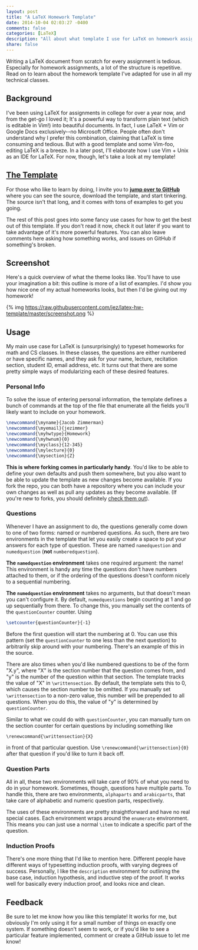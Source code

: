 ```yaml
---
layout: post
title: "A LaTeX Homework Template"
date: 2014-10-04 02:03:27 -0400
comments: false
categories: [LaTeX]
description: "All about what template I use for LaTeX on homework assignments."
share: false
---
```


Writing a LaTeX document from scratch for every assignment is tedious. Especially for homework assignments, a lot of the structure is repetitive. Read on to learn about the homework template I've adapted for use in all my technical classes.

<!-- more -->

## Background

I've been using LaTeX for assignments in college for over a year now, and from the get-go I loved it; It's a powerful way to transform plain text (which is editable in Vim!) into beautiful documents. In fact, I use LaTeX + Vim or Google Docs exclusively--no Microsoft Office. People often don't understand why I prefer this combination, claiming that LaTeX is time consuming and tedious. But with a good template and some Vim-foo, editing LaTeX is a breeze. In a later post, I'll elaborate how I use Vim + Unix as an IDE for LaTeX. For now, though, let's take a look at my template!

## [The Template][template-github]

For those who like to learn by doing, I invite you to __[jump over to GitHub][template-github]__ where you can see the source, download the template, and start tinkering. The source isn't that long, and it comes with tons of examples to get you going. 

The rest of this post goes into some fancy use cases for how to get the best out of this template. If you don't read it now, check it out later if you want to take advantage of it's more powerful features. You can also leave comments here asking how something works, and issues on GitHub if something's broken.

## Screenshot

Here's a quick overview of what the theme looks like. You'll have to use your imagination a bit: this outline is more of a list of examples. I'd show you how nice one of my actual homeworks looks, but then I'd be giving out my homework!

{% img https://raw.githubusercontent.com/jez/latex-hw-template/master/screenshot.png %}

## Usage

My main use case for LaTeX is (unsurprisingly) to typeset homeworks for math and CS classes. In these classes, the questions are either numbered or have specific names, and they ask for your name, lecture, recitation section, student ID, email address, etc. It turns out that there are some pretty simple ways of modularizing each of these desired features.

### Personal Info

To solve the issue of entering personal information, the template defines a bunch of commands at the top of the file that enumerate all the fields you'll likely want to include on your homework.

```latex Personal Information 
\newcommand{\myname}{Jacob Zimmerman}
\newcommand{\myemail}{jezimmer}
\newcommand{\myhwtype}{Homework}
\newcommand{\myhwnum}{0}
\newcommand{\myclass}{12-345}
\newcommand{\mylecture}{0}
\newcommand{\mysection}{Z}
``` 

__This is where forking comes in particularly handy__. You'd like to be able to define your own defaults and push them somewhere, but you also want to be able to update the template as new changes become available. If you fork the repo, you can both have a repository where you can include your own changes as well as pull any updates as they become available. (If you're new to forks, you should definitely [check them out][forks]).

### Questions

Whenever I have an assignment to do, the questions generally come down to one of two forms: named or numbered questions. As such, there are two environments in the template that let you easily create a space to put your answers for each type of question. These are named `namedquestion` and `numedquestion` (__not__ `numberedquestion`).

__The `namedquestion` environment__ takes one required argument: the name! This environment is handy any time the questions don't have numbers attached to them, or if the ordering of the questions doesn't conform nicely to a sequential numbering.

__The `numedquestion` environment__ takes no arguments, but that doesn't mean you can't configure it. By default, `numedquestions` begin counting at 1 and go up sequentially from there. To change this, you manually set the contents of the `questionCounter` counter. Using 

```latex
\setcounter{questionCounter}{-1}
```

Before the first question will start the numbering at 0. You can use this pattern (set the `questionCounter` to one less than the next question) to arbitrarily skip around with your numbering. There's an example of this in the source.

There are also times when you'd like numbered questions to be of the form "X.y", where "X" is the section number that the question comes from, and "y" is the number of the question within that section. The template tracks the value of "X" in `\writtensection`. By default, the template sets this to 0, which causes the section number to be omitted. If you manually set `\writtensection` to a non-zero value, this number will be prepended to all questions. When you do this, the value of "y" is determined by `questionCounter`.

Similar to what we could do with `questionCounter`, you can manually turn on the section counter for certain questions by including something like 

```
\renewcommand{\writtensection}{X}
```

in front of that particular question. Use `\renewcommand{\writtensection}{0}` after that question if you'd like to turn it back off.

### Question Parts

All in all, these two environments will take care of 90% of what you need to do in your homework. Sometimes, though, questions have multiple parts. To handle this, there are two environments, `alphaparts` and `arabicparts`, that take care of alphabetic and numeric question parts, respectively.

The uses of these environments are pretty straightforward and have no real special cases. Each environment wraps around the `enumerate` environment. This means you can just use a normal `\item` to indicate a specific part of the question.

### Induction Proofs

There's one more thing that I'd like to mention here. Different people have different ways of typesetting induction proofs, with varying degrees of success. Personally, I like the `description` environment for outlining the base case, induction hypothesis, and inductive step of the proof. It works well for basically every induction proof, and looks nice and clean.

## Feedback

Be sure to let me know how you like this template! It works for me, but obviously I'm only using it for a small number of things on exactly one system. If something doesn't seem to work, or if you'd like to see a particular feature implemented, comment or create a GitHub issue to let me know! 


[template-github]: https://github.com/jez/latex-hw-template
[forks]: https://help.github.com/articles/fork-a-repo/
